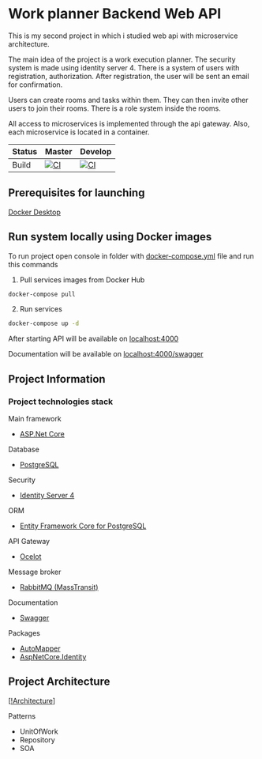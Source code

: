 # Work planner Backend Web API

This is my second project in which i studied web api with microservice architecture.

The main idea of the project is a work execution planner.
The security system is made using identity server 4. There is a system of users with registration, authorization.
After registration, the user will be sent an email for confirmation.

Users can create rooms and tasks within them.
They can then invite other users to join their rooms. There is a role system inside the rooms.

All access to microservices is implemented through the api gateway. Also, each microservice is located in a container.

| Status | Master | Develop |
| ------ | ------ | ------- |
|  Build | [![CI](https://github.com/Inozpavel/WorkPlanner.WebApi/actions/workflows/dotnet.yml/badge.svg?branch=master&event=push)](https://github.com/Inozpavel/WorkPlanner.WebApi/actions/workflows/dotnet.yml) | [![CI](https://github.com/Inozpavel/WorkPlanner.WebApi/actions/workflows/dotnet.yml/badge.svg?branch=dev&event=push)](https://github.com/Inozpavel/WorkPlanner.WebApi/actions/workflows/dotnet.yml) |

## Prerequisites for launching

[Docker Desktop](https://www.docker.com/products/docker-desktop)

## Run system locally using Docker images

To run project open console in folder with [docker-compose.yml](docker-compose.yml?raw=true) file and run this commands

1. Pull services images from Docker Hub

```cmd
docker-compose pull
```

2. Run services

```cmd
docker-compose up -d
```

After starting API will be available on [localhost:4000](http://localhost:4000)

Documentation will be available on [localhost:4000/swagger](http://localhost:4000/swagger)

## Project Information

### Project technologies stack

Main framework

- [ASP.Net Core](https://dotnet.microsoft.com/apps/aspnet)

Database
- [PostgreSQL](https://www.postgresql.org/)

Security
- [Identity Server 4](https://identityserver4.readthedocs.io/en/latest/)

ORM
- [Entity Framework Core for PostgreSQL](https://docs.microsoft.com/ru-ru/ef/core/)

API Gateway
- [Ocelot](https://github.com/ThreeMammals/Ocelot)

Message broker
- [RabbitMQ (MassTransit)](https://masstransit-project.com/usage/transports/rabbitmq.html)

Documentation
- [Swagger](https://swagger.io/)

Packages
- [AutoMapper](https://github.com/AutoMapper/AutoMapper)
- [AspNetCore.Identity](https://docs.microsoft.com/ru-ru/aspnet/identity/overview/getting-started/introduction-to-aspnet-identity)

## Project Architecture
[[!Architecture](Architecture.png)]

Patterns
- UnitOfWork
- Repository
- SOA